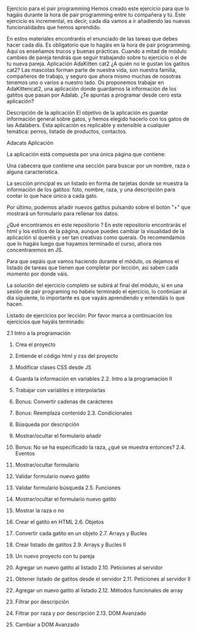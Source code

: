 Ejercicio para el pair programming
Hemos creado este ejercicio para que lo hagáis durante la hora de pair programming entre tu compañera y tú. Este ejercicio es incremental, es decir, cada día vamos a ir añadiendo las nuevas funcionalidades que hemos aprendido.

En estos materiales encontraréis el enunciado de las tareas que debes hacer cada día.
Es obligatorio que lo hagáis en la hora de pair programming.
Aquí os enseñamos trucos y buenas prácticas.
Cuando a mitad de módulo cambies de pareja tendrás que seguir trabajando sobre tu ejercicio o el de tu nueva pareja.
Aplicación AdaKitten cat2
¿A quién no le gustan los gatitos cat2? Las mascotas forman parte de nuestra vida, son nuestra familia, compañeros de trabajo, y seguro que ahora mismo muchas de nosotras tenemos uno o varios a nuestro lado. Os proponemos trabajar en AdaKittencat2, una aplicación donde guardamos la información de los gatitos que pasan por Adalab. ¿Te apuntas a programar desde cero esta aplicación?

Descripción de la aplicación
El objetivo de la aplicación es guardar información general sobre gatos, y hemos elegido hacerlo con los gatos de las Adalabers. Esta aplicación es replicable y extensible a cualquier temática: perros, listado de productos, contactos.

Adacats Aplicación

La aplicación está compuesta por una única página que contiene:

Una cabecera que contiene una sección para buscar por un nombre, raza o alguna característica.

La sección principal es un listado en forma de tarjetas donde se muestra la información de los gatitos: foto, nombre, raza, y una descripción para contar lo que hace único a cada gato.

Por último, podemos añadir nuevos gatitos pulsando sobre el botón "+" que mostrará un formulario para rellenar los datos.

¿Qué encontramos en este repositorio ?
En este repositorio encontrarás el html y los estilos de la página, aunque puedes cambiar la visualidad de la aplicación si queréis y ser tan creativas como queraís. Os recomendamos que lo hagáis luego que hayamos terminado el curso, ahora nos concentraremos en JS.

Para que sepáis que vamos haciendo durante el módulo, os dejamos el listado de tareas que tienen que completar por lección, asi saben cada momento por donde váis.

La solución del ejercicio completo se subirá al final del módulo, si en una sesión de pair programing no habéis terminado el ejercicio, lo continúan al día siguiente, lo importante es que vayáis aprendiendo y entendáis lo que hacen.

Listado de ejercicios por lección:
Por favor marca a continuación los ejercicios que hayáis terminado:

2.1 Intro a la programación

1.  Crea el proyecto
2.  Entiende el código html y css del proyecto
3.  Modificar clases CSS desde JS
4.  Guarda la información en variables
    2.2. Intro a la programación II

5.  Trabajar con variables e interpolarlas
6.  Bonus: Convertir cadenas de carácteres
7.  Bonus: Reemplaza contenido
    2.3. Condicionales

8.  Búsqueda por descripción
9.  Mostrar/ocultar el formulario añadir
10. Bonus: No se ha especificado la raza, ¿qué se muestra entonces?
    2.4. Eventos

11. Mostrar/ocultar formulario
12. Validar formulario nuevo gatito
13. Validar formulario búsqueda
    2.5. Funciones

14. Mostrar/ocultar el formulario nuevo gatito
15. Mostrar la raza o no
16. Crear el gatito en HTML
    2.6. Objetos

17. Convertir cada gatito en un objeto
    2.7. Arrays y Bucles

18. Crear listado de gatitos
    2.9. Arrays y Bucles II

19. Un nuevo proyecto con tu pareja
20. Agregar un nuevo gatito al listado
    2.10. Peticiones al servidor

21. Obtener listado de gatitos desde el servidor
    2.11. Peticiones al servidor II

22. Agregar un nuevo gatito al listado
    2.12. Métodos funcionales de array

23. Filtrar por descripción
24. Filtrar por raza y por descripción
    2.13. DOM Avanzado

25. Cambiar a DOM Avanzado
